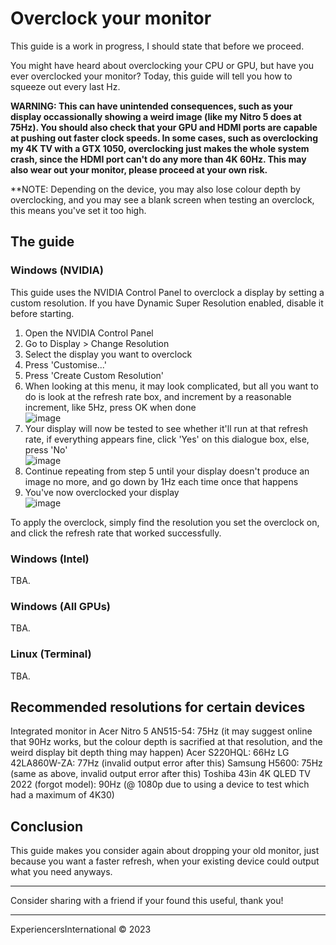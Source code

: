 # Overclock your monitor

This guide is a work in progress, I should state that before we proceed.

You might have heard about overclocking your CPU or GPU, but have you ever overclocked your monitor? Today, this guide will tell you how to squeeze out every last Hz.

**WARNING: This can have unintended consequences, such as your display occassionally showing a weird image (like my Nitro 5 does at 75Hz). You should also check that your GPU and HDMI ports are capable at pushing out faster clock speeds. In some cases, such as overclocking my 4K TV with a GTX 1050, overclocking just makes the whole system crash, since the HDMI port can't do any more than 4K 60Hz. This may also wear out your monitor, please proceed at your own risk.**

**NOTE: Depending on the device, you may also lose colour depth by overclocking, and you may see a blank screen when testing an overclock, this means you've set it too high.

## The guide

### Windows (NVIDIA)

This guide uses the NVIDIA Control Panel to overclock a display by setting a custom resolution. If you have Dynamic Super Resolution enabled, disable it before starting.

1. Open the NVIDIA Control Panel
2. Go to Display > Change Resolution
3. Select the display you want to overclock
4. Press 'Customise...'
5. Press 'Create Custom Resolution'
6. When looking at this menu, it may look complicated, but all you want to do is look at the refresh rate box, and increment by a reasonable increment, like 5Hz, press OK when done <br> ![image](https://user-images.githubusercontent.com/56035537/218334487-6737412d-2a15-4958-8022-3ef90b3f21c2.png)
7. Your display will now be tested to see whether it'll run at that refresh rate, if everything appears fine, click 'Yes' on this dialogue box, else, press 'No' <br> ![image](https://user-images.githubusercontent.com/56035537/218334574-129d6ce3-607e-42c8-a990-57fcfd5d2803.png)
8. Continue repeating from step 5 until your display doesn't produce an image no more, and go down by 1Hz each time once that happens
9. You've now overclocked your display <br> ![image](https://user-images.githubusercontent.com/56035537/218335274-6b83aa24-55da-40f3-8fa3-b1bdc8e9fa31.png)

To apply the overclock, simply find the resolution you set the overclock on, and click the refresh rate that worked successfully.

### Windows (Intel)

TBA.

### Windows (All GPUs)

TBA.

### Linux (Terminal)

TBA.

## Recommended resolutions for certain devices

Integrated monitor in Acer Nitro 5 AN515-54: 75Hz (it may suggest online that 90Hz works, but the colour depth is sacrified at that resolution, and the weird display bit depth thing may happen)
Acer S220HQL: 66Hz
LG 42LA860W-ZA: 77Hz (invalid output error after this)
Samsung H5600: 75Hz (same as above, invalid output error after this)
Toshiba 43in 4K QLED TV 2022 (forgot model): 90Hz (@ 1080p due to using a device to test which had a maximum of 4K30)

## Conclusion

This guide makes you consider again about dropping your old monitor, just because you want a faster refresh, when your existing device could output what you need anyways.

---

Consider sharing with a friend if your found this useful, thank you!

---

ExperiencersInternational © 2023
